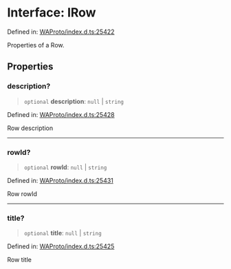 # Interface: IRow

Defined in: [WAProto/index.d.ts:25422](https://github.com/Fokusdotid/Baileys/blob/d7495b24bcd136e35724329fba661cfcc0bc8eed/WAProto/index.d.ts#L25422)

Properties of a Row.

## Properties

### description?

> `optional` **description**: `null` \| `string`

Defined in: [WAProto/index.d.ts:25428](https://github.com/Fokusdotid/Baileys/blob/d7495b24bcd136e35724329fba661cfcc0bc8eed/WAProto/index.d.ts#L25428)

Row description

***

### rowId?

> `optional` **rowId**: `null` \| `string`

Defined in: [WAProto/index.d.ts:25431](https://github.com/Fokusdotid/Baileys/blob/d7495b24bcd136e35724329fba661cfcc0bc8eed/WAProto/index.d.ts#L25431)

Row rowId

***

### title?

> `optional` **title**: `null` \| `string`

Defined in: [WAProto/index.d.ts:25425](https://github.com/Fokusdotid/Baileys/blob/d7495b24bcd136e35724329fba661cfcc0bc8eed/WAProto/index.d.ts#L25425)

Row title

